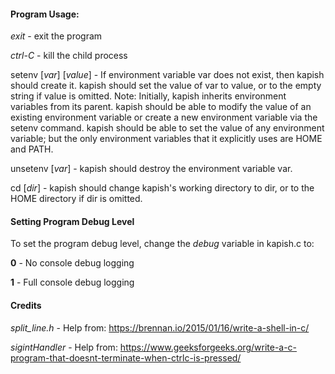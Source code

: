 #### Program Usage:

_exit_ - exit the program

_ctrl-C_ - kill the child process

setenv [_var_] [_value_] - If environment variable var does not exist, then kapish should create it. kapish
                       should set the value of var to value, or to the empty string if value is omitted.
                       Note: Initially, kapish inherits environment variables from its parent. kapish
                       should be able to modify the value of an existing environment variable or create
                       a new environment variable via the setenv command. kapish should be able to
                       set the value of any environment variable; but the only environment variables
                       that it explicitly uses are HOME and PATH.
                       
unsetenv [_var_] - kapish should destroy the environment variable var.

cd [_dir_] - kapish should change kapish's working directory to dir, or to the HOME
           directory if dir is omitted.


#### Setting Program Debug Level
To set the program debug level, change the _debug_ variable in kapish.c to:

**0** - No console debug logging

**1** - Full console debug logging

#### Credits

_split_line.h_ - Help from: https://brennan.io/2015/01/16/write-a-shell-in-c/

_sigintHandler_ - Help from: https://www.geeksforgeeks.org/write-a-c-program-that-doesnt-terminate-when-ctrlc-is-pressed/
